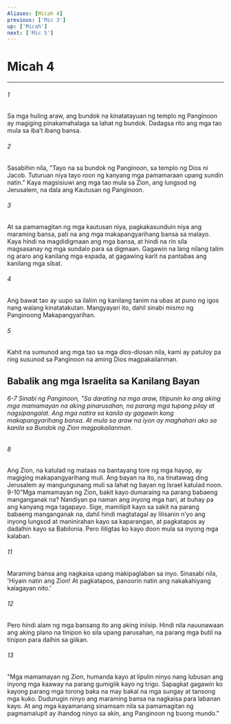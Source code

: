 ```yaml
---
Aliases: [Micah 4]
previous: ['Mic 3']
up: ['Micah']
next: ['Mic 5']
---
```

# Micah 4

***






















###### 1 










Sa mga huling araw, ang bundok na kinatatayuan ng templo ng Panginoon ay magiging pinakamahalaga sa lahat ng bundok. Dadagsa rito ang mga tao mula sa ibaʼt ibang bansa. 





















###### 2 










Sasabihin nila, "Tayo na sa bundok ng Panginoon, sa templo ng Dios ni Jacob. Tuturuan niya tayo roon ng kanyang mga pamamaraan upang sundin natin." Kaya magsisiuwi ang mga tao mula sa Zion, ang lungsod ng Jerusalem, na dala ang Kautusan ng Panginoon. 





















###### 3 










At sa pamamagitan ng mga kautusan niya, pagkakasunduin niya ang maraming bansa, pati na ang mga makapangyarihang bansa sa malayo. Kaya hindi na magdidigmaan ang mga bansa, at hindi na rin sila magsasanay ng mga sundalo para sa digmaan. Gagawin na lang nilang talim ng araro ang kanilang mga espada, at gagawing karit na pantabas ang kanilang mga sibat. 





















###### 4 










Ang bawat tao ay uupo sa ilalim ng kanilang tanim na ubas at puno ng igos nang walang kinatatakutan. Mangyayari ito, dahil sinabi mismo ng Panginoong Makapangyarihan. 





















###### 5 










Kahit na sumunod ang mga tao sa mga dios-diosan nila, kami ay patuloy pa ring susunod sa Panginoon na aming Dios magpakailanman.

## Babalik ang mga Israelita sa Kanilang Bayan

###### 6-7 Sinabi ng Panginoon, "Sa darating na mga araw, titipunin ko ang aking mga mamamayan na aking pinarusahan, na parang mga tupang pilay at nagsipangalat. Ang mga natira sa kanila ay gagawin kong makapangyarihang bansa. At mula sa araw na iyon ay maghahari ako sa kanila sa Bundok ng Zion magpakailanman. 





















###### 8 










Ang Zion, na katulad ng mataas na bantayang tore ng mga hayop, ay magiging makapangyarihang muli. Ang bayan na ito, na tinatawag ding Jerusalem ay mangungunang muli sa lahat ng bayan ng Israel katulad noon. 9-10"Mga mamamayan ng Zion, bakit kayo dumaraing na parang babaeng manganganak na? Nandiyan pa naman ang inyong mga hari, at buhay pa ang kanyang mga tagapayo. Sige, mamilipit kayo sa sakit na parang babaeng manganganak na, dahil hindi magtatagal ay lilisanin nʼyo ang inyong lungsod at maninirahan kayo sa kaparangan, at pagkatapos ay dadalhin kayo sa Babilonia. Pero ililigtas ko kayo doon mula sa inyong mga kalaban. 





















###### 11 










Maraming bansa ang nagkaisa upang makipaglaban sa inyo. Sinasabi nila, 'Hiyain natin ang Zion! At pagkatapos, panoorin natin ang nakakahiyang kalagayan nito.' 





















###### 12 










Pero hindi alam ng mga bansang ito ang aking iniisip. Hindi nila nauunawaan ang aking plano na tinipon ko sila upang parusahan, na parang mga butil na tinipon para dalhin sa giikan. 





















###### 13 










"Mga mamamayan ng Zion, humanda kayo at lipulin ninyo nang lubusan ang inyong mga kaaway na parang gumigiik kayo ng trigo. Sapagkat gagawin ko kayong parang mga torong baka na may bakal na mga sungay at tansong mga kuko. Dudurugin ninyo ang maraming bansa na nagkaisa para labanan kayo. At ang mga kayamanang sinamsam nila sa pamamagitan ng pagmamalupit ay ihandog ninyo sa akin, ang Panginoon ng buong mundo."
